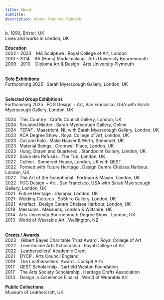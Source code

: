 ```yaml
---
title: About
subtitle: 
description: About Frances Pinnock
---
```


b. 1990, Bristol, UK  
Lives and works in London, UK 
<br />  

**Education**  
2022 - 2023&nbsp;&nbsp;&nbsp; MA Sculpture . Royal College of Art, London  
2010 - 2014&nbsp;&nbsp;&nbsp; BA (Hons) Modelmaking . Arts University Bournemouth  
2009 - 2010&nbsp;&nbsp;&nbsp; Diploma Art & Design . Arts University Plymouth  
<br />  

**Solo Exhibitions**  
Forthcoming 2025&nbsp;&nbsp;&nbsp;Sarah Myerscough Gallery, London, UK     
<br />  

**Selected Group Exhibitions**  
Forthcoming 2025&nbsp;&nbsp;&nbsp;FOG Design + Art, San Francisco, USA with Sarah Myerscough Gallery, London, UK

2024&nbsp;&nbsp;&nbsp;This Country . Crafts Council Gallery, London, UK  
2024&nbsp;&nbsp;&nbsp;Sculpted Matter . Sarah Myerscough Gallery, Online    
2024&nbsp;&nbsp;&nbsp;TEFAF . Maastricht, NL with Sarah Myerscough Gallery, London, UK  
2023&nbsp;&nbsp;&nbsp;RCA Degree Show . Royal College of Art, London, UK  
2023&nbsp;&nbsp;&nbsp;Cut and Fold . Make Hauser & Wirth, Somerset, UK  
2023&nbsp;&nbsp;&nbsp;Material Beings . Cromwell Place, London, UK  
2023&nbsp;&nbsp;&nbsp;Hung, Drawn and Quartered . Standpoint Gallery, London, UK  
2022&nbsp;&nbsp;&nbsp;Salon des Refusés . The Tub, London, UK  
2022&nbsp;&nbsp;&nbsp;Collect . Somerset House, London, UK with QEST  
2022&nbsp;&nbsp;&nbsp;Formed with Future Heritage . Design Centre Chelsea Harbour, London, UK  
2022&nbsp;&nbsp;&nbsp;The Art of the Exceptional . Fortnum & Mason, London, UK  
2022&nbsp;&nbsp;&nbsp;FOG Design + Art . San Francisco, USA with Sarah Myerscough Gallery, London, UK  
2021&nbsp;&nbsp;&nbsp;Future Heritage . Olympia, London, UK  
2021&nbsp;&nbsp;&nbsp;Welding Cultures . SoShiro Gallery, London, UK  
2021&nbsp;&nbsp;&nbsp;Artefact . Design Centre Chelsea Harbour, London, UK  
2019&nbsp;&nbsp;&nbsp;Messums . Messums, London & Wiltshire, UK  
2014&nbsp;&nbsp;&nbsp;Arts University Bournemouth Degree Show . London, UK  
2013&nbsp;&nbsp;&nbsp;World of Wearable Art . Wellington, NZ  
<br />  

**Grants / Awards**  
2023&nbsp;&nbsp;&nbsp; Gilbert Bayes Charitable Trust Award . Royal College of Art  
2022&nbsp;&nbsp;&nbsp; Leverhulme Arts Scholarship . Royal College of Art   
2022&nbsp;&nbsp;&nbsp; Leathersellers' Academic Grant     
2021&nbsp;&nbsp;&nbsp; DYCP . Arts Council England  
2019&nbsp;&nbsp;&nbsp; The Leathersellers’ Award . Cockpit Arts  
2017&nbsp;&nbsp;&nbsp; QEST Scholarship . Garfield Weston Foundation  
2017&nbsp;&nbsp;&nbsp; The Arts Society Scholarship . Heritage Crafts Association  
2013&nbsp;&nbsp;&nbsp; Design in Excellence Finalist . World of Wearable Art 
<br />  

**Public Collections**  
Museum of Leathercraft, UK  









 











